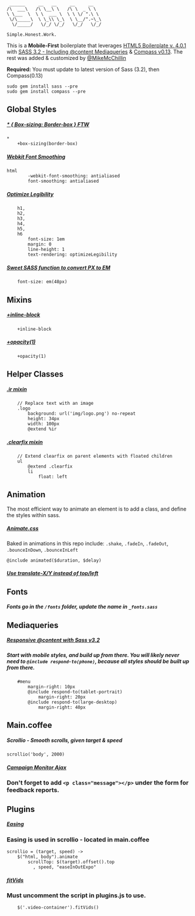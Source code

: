 
     ______     __   __     __     __    
    /\  ___\   /\ \__\ \   /\ \  _ \ \   
    \ \___  \  \ \  ___ \  \ \ \/ ".\ \  
     \/\_____\  \ \_\\ \_\  \ \__/".~\_\ 
      \/_____/   \/_/ \/_/   \/_/   \/_/ 
    
    Simple.Honest.Work.

                             

This is a **Mobile-First** boilerplate that leverages [HTML5 Boilerplate v. 4.0.1](http://html5boilerplate.com) with [SASS 3.2 - Including @content Mediaqueries](http://sass-lang.com/) & [Compass v0.13](http://compass-style.org/).
The rest was added & customized by [@MikeMcChillin](https://twitter.com/mikemcchillin)

**Required:** 
You must update to latest version of Sass (3.2), then Compass(0.13)

    sudo gem install sass --pre
    sudo gem install compass --pre

## Global Styles
##### [* { Box-sizing: Border-box } FTW](http://paulirish.com/2012/box-sizing-border-box-ftw/)

    *
        +box-sizing(border-box)

##### [Webkit Font Smoothing](http://maxvoltar.com/archive/-webkit-font-smoothing)

    html
            -webkit-font-smoothing: antialiased
            font-smoothing: antialiased

##### [Optimize Legibility](http://www.usabilitypost.com/2012/11/06/optimize-legibility/)

        h1,
        h2,
        h3,
        h4,
        h5,
        h6
            font-size: 1em
            margin: 0
            line-height: 1
            text-rendering: optimizeLegibility


##### [Sweet SASS function to convert PX to EM](http://www.pjmccormick.com/sweet-sass-function-convert-px-em)

        font-size: em(48px)


## Mixins


##### [+inline-block](http://compass-style.org/reference/compass/css3/inline_block/)

        +inline-block

##### [+opacity(1)](http://compass-style.org/reference/compass/css3/opacity/)

        +opacity(1)

## Helper Classes

##### [.ir mixin](https://github.com/h5bp/html5-boilerplate/blob/master/doc/css.md#ir)

        // Replace text with an image
        .logo
            background: url('img/logo.png') no-repeat
            height: 34px
            width: 100px
            @extend %ir

##### [.clearfix mixin](http://stackoverflow.com/questions/7154705/sass-scss-mixin-for-clearfix-best-approach/7154716#7154716)

        // Extend clearfix on parent elements with floated children
        ul
            @extend .clearfix
            li
                float: left

## Animation

The most efficient way to animate an element is to add a class, and define the styles within sass. 

##### [Animate.css](http://daneden.me/animate/)

Baked in animations in this repo include: `.shake`, `.fadeIn`, `.fadeOut`, `.bounceInDown`, `.bounceInLeft`

    @include animated($duration, $delay)


##### [Use translate-X/Y instead of top/left](http://paulirish.com/2012/why-moving-elements-with-translate-is-better-than-posabs-topleft/)


## Fonts

##### Fonts go in the `/fonts` folder, update the name in `_fonts.sass`

## Mediaqueries

##### [Responsive @content with Sass v3.2](http://blog.divshot.com/post/29552945105/useful-sass-mixins-for-responsive-design-font-sizing)

##### **Start with mobile styles**, and build up from there. You will likely never need to `@include respond-to(phone)`, because all styles should be built up from there.

        #menu
            margin-right: 10px
            @include respond-to(tablet-portrait)
                margin-right: 20px
            @include respond-to(large-desktop)
                margin-right: 40px

## Main.coffee

##### Scrollio - Smooth scrolls, given target & speed
    
    scrollio('body', 2000)

##### [Campaign Monitor Ajax](https://gist.github.com/jdennes/1155479)
### Don't forget to add `<p class="message"></p>` under the form for feedback reports.

## Plugins

##### [Easing](http://gsgd.co.uk/sandbox/jquery/easing/)
### Easing is used in **scrollio** - located in main.coffee

    scrollio = (target, speed) ->
        $("html, body").animate
            scrollTop: $(target).offset().top
              , speed, "easeInOutExpo"


##### [fitVids](https://github.com/davatron5000/FitVids.js)
### Must uncomment the script in plugins.js to use.

        $('.video-container').fitVids()

